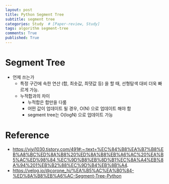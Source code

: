 ```yaml
---
layout: post
title: Python Segment Tree
subtitle: segment tree 
categories: Study  # [Paper-review, Study] 
tags: algorithm segment-tree
comments: True
published: True
---
```


# Segment Tree 
- 언제 쓰는가 <br>
    - 특정 구간에 속한 연산 (합, 최솟값, 최댓값 등) 을 할 때, 선형탐색 대비 더욱 빠르게 가능. <br>
    - 누적합과의 차이 <br>
        - 누적합은 합만을 다룸 <br>
        - 어떤 값이 업데이트 될 경우, O(N) 으로 업데이트 해야 함 <br>
        - segment tree는 O(logN) 으로 업데이트 가능 <br>

# Reference
- https://yiyj1030.tistory.com/491#:~:text=%EC%84%B8%EA%B7%B8%EB%A8%BC%ED%8A%B8%20%ED%8A%B8%EB%A6%AC%20%EA%B5%AC%ED%98%84,%EC%9D%B8%EB%8D%B1%EC%8A%A4%EB%8A%94%201%EB%B2%88%EC%9D%B4%EB%8B%A4.
- https://velog.io/@corone_hi/%EA%B5%AC%EA%B0%84-%ED%8A%B8%EB%A6%AC-Segment-Tree-Python